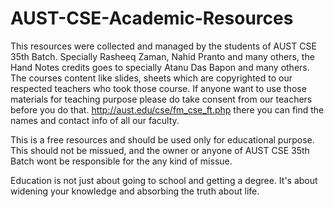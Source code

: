 # AUST-CSE-Academic-Resources

This resources were collected and managed by the students of AUST CSE 35th Batch. Specially Rasheeq Zaman, Nahid Pranto and many others, the Hand Notes credits goes to specially Atanu Das Bapon and many others. The courses content like slides, sheets which are copyrighted to our respected teachers who took those course. If anyone want to use those materials for teaching purpose please do take consent from our teachers before you do that. http://aust.edu/cse/fm_cse_ft.php there you can find the names and contact info of all our faculty. 

This is a free resources and should be used only for educational purpose. This should not be missued, and the owner or anyone of AUST CSE 35th Batch wont be responsible for the any kind of missue.

Education is not just about going to school and getting a degree. It's about widening your knowledge and absorbing the truth about life.
